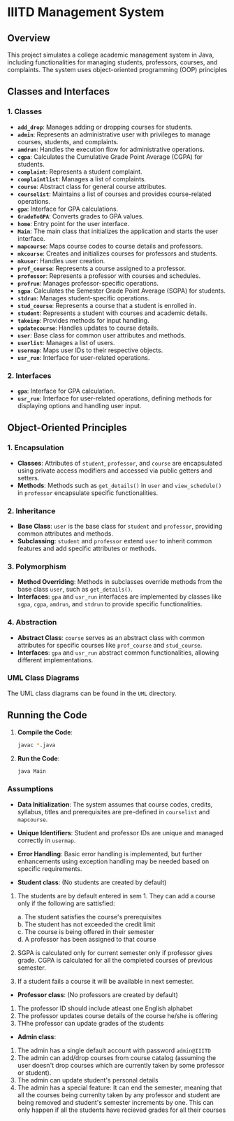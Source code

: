 # IIITD Management System

## Overview

This project simulates a college academic management system in Java, including functionalities for managing students, professors, courses, and complaints. The system uses object-oriented programming (OOP) principles

## Classes and Interfaces

### 1. **Classes**

- **`add_drop`**: Manages adding or dropping courses for students.
- **`admin`**: Represents an administrative user with privileges to manage courses, students, and complaints.
- **`amdrun`**: Handles the execution flow for administrative operations.
- **`cgpa`**: Calculates the Cumulative Grade Point Average (CGPA) for students.
- **`complaint`**: Represents a student complaint.
- **`complaintlist`**: Manages a list of complaints.
- **`course`**: Abstract class for general course attributes.
- **`courselist`**: Maintains a list of courses and provides course-related operations.
- **`gpa`**: Interface for GPA calculations.
- **`GradeToGPA`**: Converts grades to GPA values.
- **`home`**: Entry point for the user interface.
- **`Main`**: The main class that initializes the application and starts the user interface.
- **`mapcourse`**: Maps course codes to course details and professors.
- **`mkcourse`**: Creates and initializes courses for professors and students.
- **`mkuser`**: Handles user creation.
- **`prof_course`**: Represents a course assigned to a professor.
- **`professor`**: Represents a professor with courses and schedules.
- **`profrun`**: Manages professor-specific operations.
- **`sgpa`**: Calculates the Semester Grade Point Average (SGPA) for students.
- **`stdrun`**: Manages student-specific operations.
- **`stud_course`**: Represents a course that a student is enrolled in.
- **`student`**: Represents a student with courses and academic details.
- **`takeinp`**: Provides methods for input handling.
- **`updatecourse`**: Handles updates to course details.
- **`user`**: Base class for common user attributes and methods.
- **`userlist`**: Manages a list of users.
- **`usermap`**: Maps user IDs to their respective objects.
- **`usr_run`**: Interface for user-related operations.

### 2. **Interfaces**

- **`gpa`**: Interface for GPA calculation.
- **`usr_run`**: Interface for user-related operations, defining methods for displaying options and handling user input.

## Object-Oriented Principles

### 1. **Encapsulation**

- **Classes**: Attributes of `student`, `professor`, and `course` are encapsulated using private access modifiers and accessed via public getters and setters.
- **Methods**: Methods such as `get_details()` in `user` and `view_schedule()` in `professor` encapsulate specific functionalities.

### 2. **Inheritance**

- **Base Class**: `user` is the base class for `student` and `professor`, providing common attributes and methods.
- **Subclassing**: `student` and `professor` extend `user` to inherit common features and add specific attributes or methods.

### 3. **Polymorphism**

- **Method Overriding**: Methods in subclasses override methods from the base class `user`, such as `get_details()`.
- **Interfaces**: `gpa` and `usr_run` interfaces are implemented by classes like `sgpa`, `cgpa`, `amdrun`, and `stdrun` to provide specific functionalities.

### 4. **Abstraction**

- **Abstract Class**: `course` serves as an abstract class with common attributes for specific courses like `prof_course` and `stud_course`.
- **Interfaces**: `gpa` and `usr_run` abstract common functionalities, allowing different implementations.

### **UML Class Diagrams**

The UML class diagrams can be found in the `UML` directory.

## Running the Code

1. **Compile the Code**:

   ```bash
   javac *.java
   ```

2. **Run the Code**:
   ```bash
   java Main
   ```

### Assumptions

- **Data Initialization**: The system assumes that course codes, credits, syllabus, titles and prerequisites are pre-defined in `courselist` and `mapcourse`.

- **Unique Identifiers**: Student and professor IDs are unique and managed correctly in `usermap`.

- **Error Handling**: Basic error handling is implemented, but further enhancements using exception handling may be needed based on specific requirements.

- **Student class**:
(No students are created by default)
1. The students are by default entered in sem 1. They can add a course only if the following are sattisfied:

   a. The student satisfies the course's prerequisites  
   b. The student has not exceeded the credit limit  
   c. The course is being offered in their semester  
   d. A professor has been assigned to that course

2. SGPA is calculated only for current semester only if professor gives grade. CGPA is calculated for all the completed courses of previous semester.
3. If a student fails a course it will be available in next semester.

- **Professor class**:
(No professors are created by default)
1. The professor ID should include atleast one English alphabet
2. The professor updates course details of the course he/she is offering
3. THhe professor can update grades of the students 

- **Admin class**:

1. The admin has a single default account with password ```admin@IIITD```
2. The admin can add/drop courses from course catalog (assuming the user doesn't drop courses which are currently taken by some professor or student).
3. The admin can update student's personal details
4. The admin has a special feature: It can end the semester, meaning that all the courses being currenlty taken by any professor and student are being removed and student's semester increments by one. This can only happen if all the students have recieved grades for all their courses
